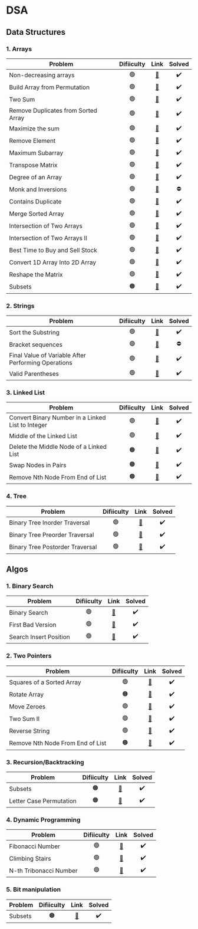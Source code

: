 # DSA

## Data Structures
### 1. Arrays
| Problem                |Difiiculty| Link           | Solved |
| ---------------------- |:-------------:|:-------------:|:-------------:|
| Non-decreasing arrays  |🟢| [🔗](https://www.hackerearth.com/practice/data-structures/arrays/1-d/practice-problems/algorithm/make-it-non-decreasing-7d3391fd/) |✔️|
| Build Array from Permutation  |🟢| [🔗](https://leetcode.com/problems/build-array-from-permutation/) |✔️|
| Two Sum  |🟢| [🔗](https://leetcode.com/problems/two-sum/) |✔️|
| Remove Duplicates from Sorted Array  |🟢| [🔗](https://leetcode.com/problems/remove-duplicates-from-sorted-array/) |✔️|
| Maximize the sum  |🟢| [🔗](https://www.hackerearth.com/practice/data-structures/arrays/1-d/practice-problems/algorithm/maximize-sum-0423b95e/) |✔️|
| Remove Element  |🟢| [🔗](https://leetcode.com/problems/remove-element/) |✔️|
| Maximum Subarray  |🟢| [🔗](https://leetcode.com/problems/maximum-subarray/) |✔️|
| Transpose Matrix  |🟢| [🔗](https://www.hackerearth.com/practice/data-structures/arrays/multi-dimensional/tutorial/) |✔️|
| Degree of an Array |🟢| [🔗](https://leetcode.com/problems/degree-of-an-array/) |✔️|
| Monk and Inversions |🟢| [🔗](https://www.hackerearth.com/practice/codemonk/) |⛔|
| Contains Duplicate |🟢| [🔗](https://leetcode.com/problems/contains-duplicate) |✔️|
| Merge Sorted Array |🟢| [🔗](https://leetcode.com/problems/merge-sorted-array/) |✔️|
| Intersection of Two Arrays |🟢| [🔗](https://leetcode.com/problems/intersection-of-two-arrays/) |✔️|
| Intersection of Two Arrays II |🟢| [🔗](https://leetcode.com/problems/intersection-of-two-arrays-ii/) |✔️|
| Best Time to Buy and Sell Stock |🟢| [🔗](https://leetcode.com/problems/best-time-to-buy-and-sell-stock/) |✔️|
| Convert 1D Array Into 2D Array |🟢| [🔗](https://leetcode.com/problems/convert-1d-array-into-2d-array/) |✔️|
| Reshape the Matrix |🟢| [🔗](https://leetcode.com/problems/reshape-the-matrix/) |✔️|
| Subsets |🟠| [🔗](https://leetcode.com/problems/subsets/) |✔️|


### 2. Strings
| Problem                |Difiiculty| Link           | Solved |
| ---------------------- |:-------------:|:-------------:|:-------------:|
| Sort the Substring  |🟢| [🔗](https://www.hackerearth.com/practice/algorithms/string-algorithm/basics-of-string-manipulation/tutorial/) |✔️|
| Bracket sequences  |🟢| [🔗](https://www.hackerearth.com/practice/data-structures/arrays/1-d/practice-problems/algorithm/bracket-sequence-1-40eab940/) |⛔|
| Final Value of Variable After Performing Operations  |🟢| [🔗](https://leetcode.com/problems/final-value-of-variable-after-performing-operations/) |✔️|
| Valid Parentheses  |🟢| [🔗](https://leetcode.com/problems/valid-parentheses/) |✔️|

### 3. Linked List
| Problem                |Difiiculty| Link           | Solved |
| ---------------------- |:-------------:|:-------------:|:-------------:|
| Convert Binary Number in a Linked List to Integer  |🟢| [🔗](https://leetcode.com/problems/convert-binary-number-in-a-linked-list-to-integer/) |✔️|
| Middle of the Linked List  |🟢| [🔗](https://leetcode.com/problems/middle-of-the-linked-list/) |✔️|
| Delete the Middle Node of a Linked List  |🟠| [🔗](https://leetcode.com/problems/delete-the-middle-node-of-a-linked-list/) |✔️|
| Swap Nodes in Pairs  |🟠| [🔗](https://leetcode.com/problems/swap-nodes-in-pairs/) |✔️|
| Remove Nth Node From End of List  |🟠| [🔗](https://leetcode.com/problems/remove-nth-node-from-end-of-list/) |✔️|

### 4. Tree
| Problem                |Difiiculty| Link           | Solved |
| ---------------------- |:-------------:|:-------------:|:-------------:|
| Binary Tree Inorder Traversal  |🟢| [🔗](https://leetcode.com/problems/binary-tree-inorder-traversal/) |✔️|
| Binary Tree Preorder Traversal  |🟢| [🔗](https://leetcode.com/problems/binary-tree-preorder-traversal/) |✔️|
| Binary Tree Postorder Traversal  |🟢| [🔗](https://leetcode.com/problems/binary-tree-postorder-traversal/) |✔️|

## Algos
### 1. Binary Search
| Problem                |Difiiculty| Link           | Solved |
| ---------------------- |:-------------:|:-------------:|:-------------:|
| Binary Search |🟢| [🔗](https://leetcode.com/problems/binary-search/) |✔️|
| First Bad Version |🟢| [🔗](https://leetcode.com/problems/first-bad-version/) |✔️|
| Search Insert Position  |🟢| [🔗](https://leetcode.com/problems/search-insert-position/) |✔️|

### 2. Two Pointers
| Problem                |Difiiculty| Link           | Solved |
| ---------------------- |:-------------:|:-------------:|:-------------:|
| Squares of a Sorted Array |🟢| [🔗](https://leetcode.com/problems/squares-of-a-sorted-array/) |✔️|
| Rotate Array |🟠| [🔗](https://leetcode.com/problems/rotate-array/) |✔️|
| Move Zeroes |🟢| [🔗](https://leetcode.com/problems/move-zeroes/) |✔️|
| Two Sum II |🟢| [🔗](https://leetcode.com/problems/two-sum-ii-input-array-is-sorted/) |✔️|
| Reverse String |🟢| [🔗](https://leetcode.com/problems/reverse-string/) |✔️|
| Remove Nth Node From End of List  |🟠| [🔗](https://leetcode.com/problems/remove-nth-node-from-end-of-list/) |✔️|

### 3. Recursion/Backtracking
| Problem                |Difiiculty| Link           | Solved |
| ---------------------- |:-------------:|:-------------:|:-------------:|
| Subsets |🟠| [🔗](https://leetcode.com/problems/subsets/) |✔️|
| Letter Case Permutation |🟠| [🔗](https://leetcode.com/problems/letter-case-permutation/) |✔️|

### 4. Dynamic Programming
| Problem                |Difiiculty| Link           | Solved |
| ---------------------- |:-------------:|:-------------:|:-------------:|
| Fibonacci Number |🟢| [🔗](https://leetcode.com/problems/fibonacci-number/) |✔️|
| Climbing Stairs |🟢| [🔗](https://leetcode.com/problems/climbing-stairs/) |✔️|
| N-th Tribonacci Number |🟢| [🔗](https://leetcode.com/problems/n-th-tribonacci-number/) |✔️|

### 5. Bit manipulation
| Problem                |Difiiculty| Link           | Solved |
| ---------------------- |:-------------:|:-------------:|:-------------:|
| Subsets |🟠| [🔗](https://leetcode.com/problems/subsets/) |✔️|
